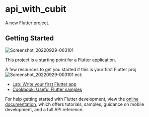 # api_with_cubit

A new Flutter project.

## Getting Started
![Screenshot_20220929-003101](https://user-images.githubusercontent.com/101457122/192872468-f99cb574-1745-416f-ae8a-e255e4228bb8.jpg)

This project is a starting point for a Flutter application.

A few resources to get you started if this is your first Flutter proj![Screenshot_20220929-003101](https://user-images.githubusercontent.com/101457122/192872400-f5ca81a1-1a21-40c1-b32e-a891da3763bf.jpg)
ect:

- [Lab: Write your first Flutter app](https://docs.flutter.dev/get-started/codelab)
- [Cookbook: Useful Flutter samples](https://docs.flutter.dev/cookbook)

For help getting started with Flutter development, view the
[online documentation](https://docs.flutter.dev/), which offers tutorials,
samples, guidance on mobile development, and a full API reference.
